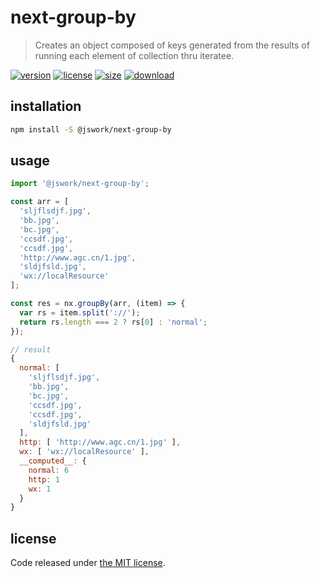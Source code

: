 # next-group-by
> Creates an object composed of keys generated from the results of running each element of collection thru iteratee.

[![version][version-image]][version-url]
[![license][license-image]][license-url]
[![size][size-image]][size-url]
[![download][download-image]][download-url]

## installation
```bash
npm install -S @jswork/next-group-by
```

## usage
```js
import '@jswork/next-group-by';

const arr = [
  'sljflsdjf.jpg',
  'bb.jpg',
  'bc.jpg',
  'ccsdf.jpg',
  'ccsdf.jpg',
  'http://www.agc.cn/1.jpg',
  'sldjfsld.jpg',
  'wx://localResource'
];

const res = nx.groupBy(arr, (item) => {
  var rs = item.split('://');
  return rs.length === 2 ? rs[0] : 'normal';
});

// result
{
  normal: [
    'sljflsdjf.jpg',
    'bb.jpg',
    'bc.jpg',
    'ccsdf.jpg',
    'ccsdf.jpg',
    'sldjfsld.jpg'
  ],
  http: [ 'http://www.agc.cn/1.jpg' ],
  wx: [ 'wx://localResource' ],
  __computed__: {
    normal: 6
    http: 1
    wx: 1
  }
}
```

## license
Code released under [the MIT license](https://github.com/afeiship/next-group-by/blob/master/LICENSE.txt).

[version-image]: https://img.shields.io/npm/v/@jswork/next-group-by
[version-url]: https://npmjs.org/package/@jswork/next-group-by

[license-image]: https://img.shields.io/npm/l/@jswork/next-group-by
[license-url]: https://github.com/afeiship/next-group-by/blob/master/LICENSE.txt

[size-image]: https://img.shields.io/bundlephobia/minzip/@jswork/next-group-by
[size-url]: https://github.com/afeiship/next-group-by/blob/master/dist/next-group-by.min.js

[download-image]: https://img.shields.io/npm/dm/@jswork/next-group-by
[download-url]: https://www.npmjs.com/package/@jswork/next-group-by
